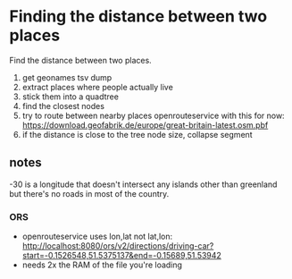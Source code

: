 
# Finding the distance between two places

Find the distance between two places.

1. get geonames tsv dump
2. extract places where people actually live
3. stick them into a quadtree
4. find the closest nodes
5. try to route between nearby places
   openrouteservice with this for now:
   <https://download.geofabrik.de/europe/great-britain-latest.osm.pbf>
6. if the distance is close to the tree node size, collapse segment

## notes

-30 is a longitude that doesn't intersect any islands other than
greenland but there's no roads in most of the country.

### ORS

* openrouteservice uses lon,lat not lat,lon:
  <http://localhost:8080/ors/v2/directions/driving-car?start=-0.1526548,51.5375137&end=-0.15689,51.53942>
* needs 2x the RAM of the file you're loading

